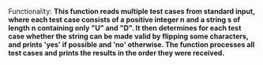 Functionality: **This function reads multiple test cases from standard input, where each test case consists of a positive integer n and a string s of length n containing only "U" and "D". It then determines for each test case whether the string can be made valid by flipping some characters, and prints 'yes' if possible and 'no' otherwise. The function processes all test cases and prints the results in the order they were received.**